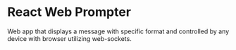 # React Web Prompter

Web app that displays a message with specific format and controlled by any device with browser utilizing web-sockets.
